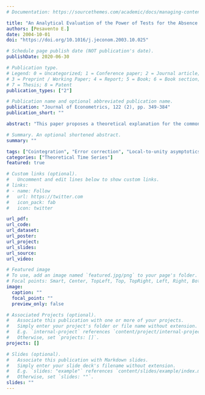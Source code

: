 ```yaml
---
# Documentation: https://sourcethemes.com/academic/docs/managing-content/

title: "An Analytical Evaluation of the Power of Tests for the Absence of Cointegration"
authors: [Pesavento E.]
date: 2004-10-01
doi: "https://doi.org/10.1016/j.jeconom.2003.10.025"

# Schedule page publish date (NOT publication's date).
publishDate: 2020-06-30

# Publication type.
# Legend: 0 = Uncategorized; 1 = Conference paper; 2 = Journal article;
# 3 = Preprint / Working Paper; 4 = Report; 5 = Book; 6 = Book section;
# 7 = Thesis; 8 = Patent
publication_types: ["2"]

# Publication name and optional abbreviated publication name.
publication: "Journal of Econometrics, 122 (2), pp. 349-384"
publication_short: ""

abstract: "This paper proposes a theoretical explanation for the common empirical results in which different tests for cointegration give different answers. Using local to unity parametrization, this paper analytically computes the power of four tests for the null of no cointegration: The ADF test on the residuals of the cointegration regression, Johansen's maximum eigenvalue test, the t-test on the Error Correction (EC) term, and Boswijk (1994) Wald test. The test statistics are shown to converge under a local alternative to random variables whose distributions are functions of Brownian Motions and Ornstein–Uhlenbeck processes and of a single nuisance parameter. The nuisance parameter is determined by the correlation at frequency zero of the errors in the cointegration relation with the shocks of the right-hand variables. I show that, when this correlation is high, system approaches, like the Johansen maximum eigenvalue or tests of the EC model, can exploit this correlation and significantly outperform single equation tests. Many of the varying results from applying different tests can be attributed to different values of this nuisance parameter."

# Summary. An optional shortened abstract.
summary: ""

tags: ["Cointegration", "Error correction", "Local-to-unity asymptotics"]
categories: ["Theoretical Time Series"]
featured: true

# Custom links (optional).
#   Uncomment and edit lines below to show custom links.
# links:
# - name: Follow
#   url: https://twitter.com
#   icon_pack: fab
#   icon: twitter

url_pdf: 
url_code:
url_dataset:
url_poster:
url_project:
url_slides:
url_source:
url_video:

# Featured image
# To use, add an image named `featured.jpg/png` to your page's folder. 
# Focal points: Smart, Center, TopLeft, Top, TopRight, Left, Right, BottomLeft, Bottom, BottomRight.
image:
  caption: ""
  focal_point: ""
  preview_only: false

# Associated Projects (optional).
#   Associate this publication with one or more of your projects.
#   Simply enter your project's folder or file name without extension.
#   E.g. `internal-project` references `content/project/internal-project/index.md`.
#   Otherwise, set `projects: []`.
projects: []

# Slides (optional).
#   Associate this publication with Markdown slides.
#   Simply enter your slide deck's filename without extension.
#   E.g. `slides: "example"` references `content/slides/example/index.md`.
#   Otherwise, set `slides: ""`.
slides: ""
---
```

